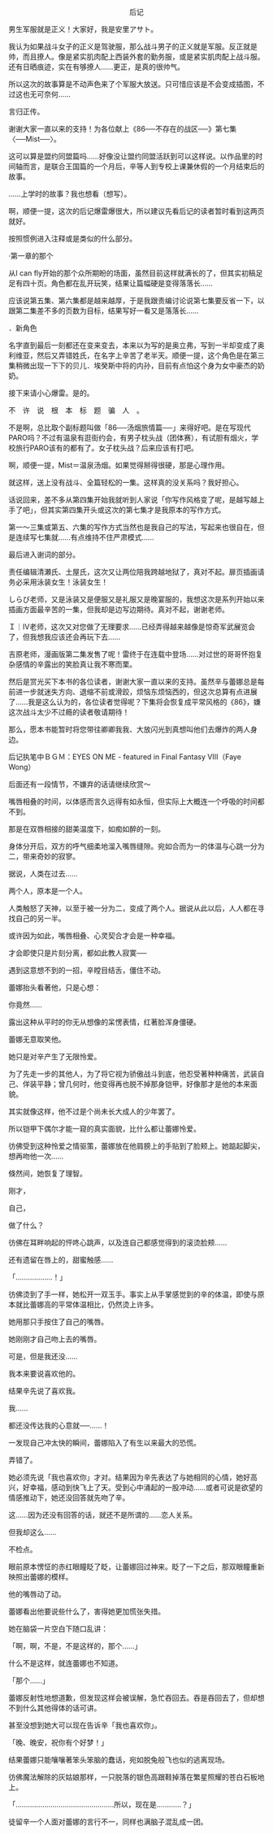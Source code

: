 <p align="center">后记</p>

男生军服就是正义！大家好，我是安里アサト。

我认为如果战斗女子的正义是驾驶服，那么战斗男子的正义就是军服。反正就是帅，而且撩人。像是紧实肌肉配上西装外套的勤务服，或是紧实肌肉配上战斗服。还有日晒痕迹，实在有够撩人……更正，是真的很帅气。

所以这次的故事算是不动声色来了个军服大放送。只可惜应该是不会变成插图，不过这也无可奈何……

言归正传。

谢谢大家一直以来的支持！为各位献上《86──不存在的战区──》第七集〈──Mist──〉。

这可以算是盟约同盟篇吗……好像没让盟约同盟活跃到可以这样说。以作品里的时间轴而言，是联合王国篇的一个月后，辛等人到专校上课兼休假的一个月结束后的故事。

……上学时的故事？我也想看（想写）。

啊，顺便一提，这次的后记爆雷爆很大，所以建议先看后记的读者暂时看到这两页就好。

按照惯例进入注释或是类似的什么部分。

·第一章的那个

从I can fly开始的那个众所期盼的场面，虽然目前这样就满长的了，但其实初稿足足有四十页。角色都在乱开玩笑，结果让篇幅硬是变得落落长……

应该说第五集、第六集都是越来越厚，于是我跟责编讨论说第七集要反省一下，以跟第二集差不多的页数为目标，结果写好一看又是落落长……

．新角色

名字直到最后一刻都还在变来变去，本来以为写的是奥立弗，写到一半却变成了奥利维亚，然后又弄错姓氏，在名字上辛苦了老半天。顺便一提，这个角色是在第三集稍微出现一下下的贝儿．埃癸斯中将的内孙，目前有点怕这个身为女中豪杰的奶奶。

接下来请小心爆雷。是的。

不　许　说　根　本　标　题　骗　人　。

不是啊，总比取个副标题叫做「86──汤烟旅情篇──」来得好吧。是在写现代PARO吗？不过有温泉有逛街约会，有男子枕头战（团体赛），有试胆有烟火，学校旅行PARO该有的都有了。女子枕头战？后来应该有打吧。

啊，顺便一提，Mist＝温泉汤烟。如果觉得掰得很硬，那是心理作用。

就这样，送上没有战斗、全篇轻松的一集。这样真的没关系吗？我好担心。

话说回来，差不多从第四集开始我就听到人家说「你写作风格变了呢，是越写越上手了吧」，但其实第四集开头或这次的第七集才是我原本的写作方式。

第一～三集或第五、六集的写作方式当然也是我自己的写法，写起来也很自在，但是连续写七集就……有点维持不住严肃模式……

最后进入谢词的部分。

责任编辑清瀬氏、土屋氏，这次又让两位陪我跨越地狱了，真对不起。扉页插画请务必采用泳装女生！泳装女生！

しらび老师，又是泳装又是便服又是礼服又是晚宴服的，我想这次是系列开始以来插画方面最辛苦的一集，但我却是边写边期待。真对不起，谢谢老师。

Ｉ｜Ⅳ老师，这次又对您做了无理要求……已经弄得越来越像是惊奇军武展览会了，但我想我应该还会再玩下去……

吉原老师，漫画版第二集发售了呢！雷终于在连载中登场……对过世的哥哥怀抱复杂感情的辛露出的笑脸真让我不寒而栗。

然后是赏光买下本书的各位读者，谢谢大家一直以来的支持。虽然辛与蕾娜总是每前进一步就迷失方向、退缩不前或滑跤，烦恼东烦恼西的，但这次总算有点进展了……我是这么认为的，各位读者觉得呢？下集将会恢复成平常风格的《86》，嫌这次战斗太少不过瘾的读者敬请期待！

那么，愿本书能暂时将您带往卿卿我我、大放闪光到真想叫他们去爆炸的两人身边。

后记执笔中ＢＧＭ：EYES ON ME - featured in Final Fantasy Ⅷ（Faye Wong）

后面还有一段情节，不嫌弃的话请继续欣赏～

嘴唇相叠的时间，以体感而言久远得有如永恒，但实际上大概连一个呼吸的时间都不到。

那是在双唇相接的甜美温度下，如痴如醉的一刻。

身体分开后，双方的呼气细柔地溜入嘴唇缝隙。宛如合而为一的体温与心跳一分为二，带来奇妙的寂寥。

据说，人类在过去……

两个人，原本是一个人。

人类触怒了天神，以至于被一分为二，变成了两个人。据说从此以后，人人都在寻找自己的另一半。

或许因为如此，嘴唇相叠、心灵契合才会是一种幸福。

才会即使只是片刻分离，都如此教人寂寞──

遇到这意想不到的一招，辛瞠目结舌，僵住不动。

蕾娜抬头看著他，只是心想：

你竟然……

露出这种从平时的你无从想像的呆愣表情，红著脸浑身僵硬。

蕾娜无意取笑他。

她只是对辛产生了无限怜爱。

为了先走一步的其他人，为了将它视为骄傲战斗到底，他忍受著种种痛苦，武装自己、佯装平静；曾几何时，他变得再也脱不掉那身铠甲，好像那才是他的本来面貌。

其实就像这样，他不过是个尚未长大成人的少年罢了。

所以铠甲下偶尔才能一窥的真实面貌，比什么都让蕾娜怜爱。

彷佛受到这种怜爱之情驱策，蕾娜放在他肩膀上的手贴到了脸颊上。她踮起脚尖，想再吻他一次……

倏然间，她恢复了理智。

刚才，

自己，

做了什么？

彷佛在耳畔响起的怦咚心跳声，以及连自己都感觉得到的滚烫脸颊……

还有遗留在唇上的，甜蜜触感……

「………………！」

彷佛烫到了手一样，她松开一双玉手。事实上从手掌感觉到的辛的体温，即使与原本就比蕾娜高的平常体温相比，仍然烫上许多。

她用那只手按住了自己的嘴唇。

她刚刚才自己吻上去的嘴唇。

可是，但是我还没……

我本来要说喜欢他的。

结果辛先说了喜欢我。

我……

都还没传达我的心意就──……！

一发现自己冲太快的瞬间，蕾娜陷入了有生以来最大的恐慌。

弄错了。

她必须先说「我也喜欢你」才对。结果因为辛先表达了与她相同的心情，她好高兴，好幸福，感动到快飞上了天。受到心中涌起的一股冲动……或者可说是欲望的情感推动下，她还没回答就先吻了辛。

这……因为还没有回答的话，就还不是所谓的……恋人关系。

但我却这么……

不检点。

眼前原本愣怔的赤红眼瞳眨了眨，让蕾娜回过神来。眨了一下之后，那双眼瞳重新映照出蕾娜的模样。

他的嘴唇动了动。

蕾娜看出他要说些什么了，害得她更加慌张失措。

她在脑袋一片空白下随口乱讲：

「啊，啊，不是，不是这样的，那个……」

什么不是这样，就连蕾娜也不知道。

「那个……」

蕾娜反射性地想道歉，但发现这样会被误解，急忙吞回去。吞是吞回去了，但却想不到什么其他得体的话可讲。

甚至没想到她大可以现在告诉辛「我也喜欢你」。

「晚、晚安，祝你有个好梦！」

结果蕾娜只能嚷嚷著笨头笨脑的蠢话，宛如脱兔般飞也似的逃离现场。

彷佛魔法解除的灰姑娘那样，一只脱落的银色高跟鞋掉落在繁星照耀的苍白石板地上。

「…………………………………………所以，现在是…………？」

徒留辛一个人面对蕾娜的言行不一，同样也满脑子混乱成一团。

